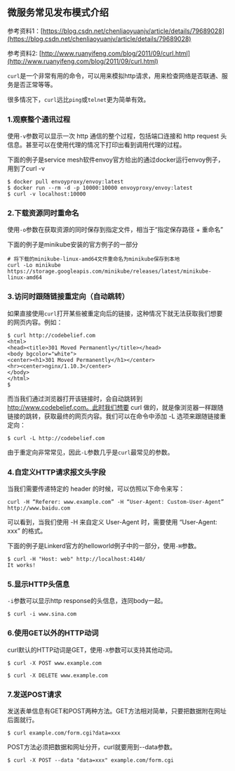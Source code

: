 ## 微服务常见发布模式介绍

参考资料1：[https://blog.csdn.net/chenliaoyuanjv/article/details/79689028](https://blog.csdn.net/chenliaoyuanjv/article/details/79689028) 

参考资料2: [http://www.ruanyifeng.com/blog/2011/09/curl.html](http://www.ruanyifeng.com/blog/2011/09/curl.html)

`curl`是一个非常有用的命令，可以用来模拟http请求，用来检查网络是否联通、服务是否正常等等。

很多情况下，`curl`远比`ping`或`telnet`更为简单有效。

### 1.观察整个通讯过程

使用`-v`参数可以显示一次 http 通信的整个过程，包括端口连接和 http request 头信息。甚至可以在使用代理的情况下打印出看到调用代理的过程。

下面的例子是service mesh软件envoy官方给出的通过docker运行envoy例子，用到了curl -v

```
$ docker pull envoyproxy/envoy:latest
$ docker run --rm -d -p 10000:10000 envoyproxy/envoy:latest
$ curl -v localhost:10000
```

### 2.下载资源同时重命名

使用`-o`参数在获取资源的同时保存到指定文件，相当于“指定保存路径 + 重命名”

下面的例子是minikube安装的官方例子的一部分

```
# 将下载的minikube-linux-amd64文件重命名为minikube保存到本地
curl -Lo minikube https://storage.googleapis.com/minikube/releases/latest/minikube-linux-amd64
```

### 3.访问时跟随链接重定向（自动跳转）

如果直接使用`curl`打开某些被重定向后的链接，这种情况下就无法获取我们想要的网页内容。例如： 

```shell
$ curl http://codebelief.com
<html>
<head><title>301 Moved Permanently</title></head>
<body bgcolor="white">
<center><h1>301 Moved Permanently</h1></center>
<hr><center>nginx/1.10.3</center>
</body>
</html>
$
```

而当我们通过浏览器打开该链接时，会自动跳转到 http://www.codebelief.com。此时我们想要 curl 做的，就是像浏览器一样跟随链接的跳转，获取最终的网页内容。我们可以在命令中添加 -L 选项来跟随链接重定向：

```shell
$ curl -L http://codebelief.com
```

由于重定向非常常见，因此`-L`参数几乎是`curl`最常见的参数。

### 4.自定义HTTP请求报文头字段

当我们需要传递特定的 header 的时候，可以仿照以下命令来写： 

```shell
curl -H “Referer: www.example.com” -H “User-Agent: Custom-User-Agent” http://www.baidu.com
```

可以看到，当我们使用 -H 来自定义 User-Agent 时，需要使用 “User-Agent: xxx” 的格式。

下面的例子是Linkerd官方的helloworld例子中的一部分，使用`-H`参数。

```shell
$ curl -H "Host: web" http://localhost:4140/
It works!
```

### 5.显示HTTP头信息

`-i`参数可以显示http response的头信息，连同body一起。

```shell
$ curl -i www.sina.com
```

### 6.使用GET以外的HTTP动词

curl默认的HTTP动词是GET，使用`-X`参数可以支持其他动词。

```shell
$ curl -X POST www.example.com
```

```shell
$ curl -X DELETE www.example.com
```

### 7.发送POST请求

发送表单信息有GET和POST两种方法。GET方法相对简单，只要把数据附在网址后面就行。

```shell
$ curl example.com/form.cgi?data=xxx
```

POST方法必须把数据和网址分开，curl就要用到--data参数。

```shell
$ curl -X POST --data "data=xxx" example.com/form.cgi
```